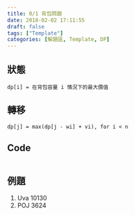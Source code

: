 ```yaml
---
title: 0/1 背包問題
date: 2018-02-02 17:11:55
draft: false
tags: ["Template"]
categories: [解題區, Template, DP]
---
```


## 狀態
```
dp[i] = 在背包容量 i 情況下的最大價值
```

## 轉移
```
dp[j] = max(dp[j - wi] + vi), for i < n
```

## Code
```cpp
```

## 例題
1. Uva 10130
2. POJ 3624
